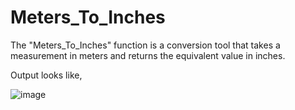 # Meters_To_Inches
The "Meters_To_Inches" function is a conversion tool that takes a measurement in meters and returns the equivalent value in inches.

Output looks like,

![image](https://github.com/Labdhi47/Meters_To_Inches/assets/123727193/9af0c2f6-d9cc-40a3-b5a9-58806f52407b)

